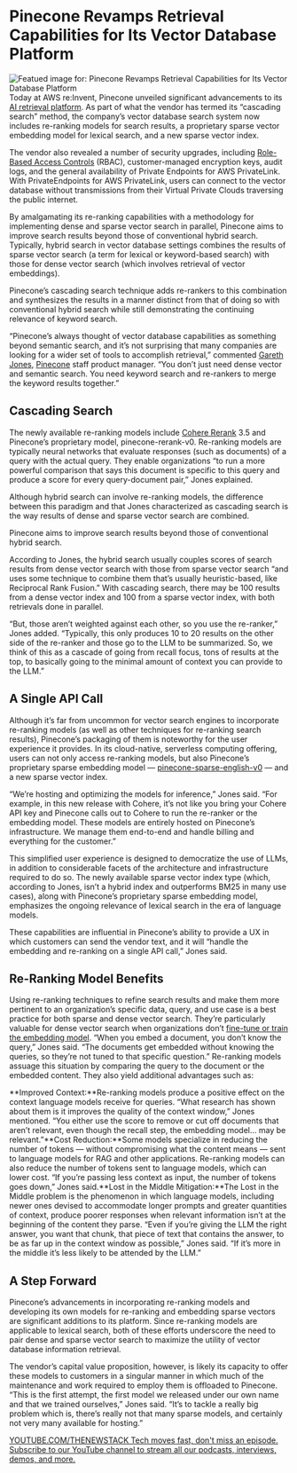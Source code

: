 # Pinecone Revamps Retrieval Capabilities for Its Vector Database Platform
![Featued image for: Pinecone Revamps Retrieval Capabilities for Its Vector Database Platform](https://cdn.thenewstack.io/media/2024/12/247ba1a3-aws-reinvent-1024x576.png)
Today at AWS re:Invent, Pinecone unveiled significant advancements to its [AI retrieval platform](https://thenewstack.io/vector-databases-are-having-a-moment-a-chat-with-pinecone/). As part of what the vendor has termed its “cascading search” method, the company’s vector database search system now includes re-ranking models for search results, a proprietary sparse vector embedding model for lexical search, and a new sparse vector index.

The vendor also revealed a number of security upgrades, including [Role-Based Access Controls](https://thenewstack.io/7-expert-strategies-for-managing-rbac-on-openshift/) (RBAC), customer-managed encryption keys, audit logs, and the general availability of Private Endpoints for AWS PrivateLink. With PrivateEndpoints for AWS PrivateLink, users can connect to the vector database without transmissions from their Virtual Private Clouds traversing the public internet.

By amalgamating its re-ranking capabilities with a methodology for implementing dense and sparse vector search in parallel, Pinecone aims to improve search results beyond those of conventional hybrid search. Typically, hybrid search in vector database settings combines the results of sparse vector search (a term for lexical or keyword-based search) with those for dense vector search (which involves retrieval of vector embeddings).

Pinecone’s cascading search technique adds re-rankers to this combination and synthesizes the results in a manner distinct from that of doing so with conventional hybrid search while still demonstrating the continuing relevance of keyword search.

“Pinecone’s always thought of vector database capabilities as something beyond semantic search, and it’s not surprising that many companies are looking for a wider set of tools to accomplish retrieval,” commented [Gareth Jones](https://www.linkedin.com/in/gareth--jones), [Pinecone](https://www.pinecone.io/) staff product manager. “You don’t just need dense vector and semantic search. You need keyword search and re-rankers to merge the keyword results together.”

## Cascading Search
The newly available re-ranking models include [Cohere Rerank](https://cohere.com/rerank) 3.5 and Pinecone’s proprietary model, pinecone-rerank-v0. Re-ranking models are typically neural networks that evaluate responses (such as documents) of a query with the actual query. They enable organizations “to run a more powerful comparison that says this document is specific to this query and produce a score for every query-document pair,” Jones explained.

Although hybrid search can involve re-ranking models, the difference between this paradigm and that Jones characterized as cascading search is the way results of dense and sparse vector search are combined.

Pinecone aims to improve search results beyond those of conventional hybrid search.

According to Jones, the hybrid search usually couples scores of search results from dense vector search with those from sparse vector search “and uses some technique to combine them that’s usually heuristic-based, like Reciprocal Rank Fusion.” With cascading search, there may be 100 results from a dense vector index and 100 from a sparse vector index, with both retrievals done in parallel.

“But, those aren’t weighted against each other, so you use the re-ranker,” Jones added. “Typically, this only produces 10 to 20 results on the other side of the re-ranker and those go to the LLM to be summarized. So, we think of this as a cascade of going from recall focus, tons of results at the top, to basically going to the minimal amount of context you can provide to the LLM.”

## A Single API Call
Although it’s far from uncommon for vector search engines to incorporate re-ranking models (as well as other techniques for re-ranking search results), Pinecone’s packaging of them is noteworthy for the user experience it provides. In its cloud-native, serverless computing offering, users can not only access re-ranking models, but also Pinecone’s proprietary sparse embedding model — [pinecone-sparse-english-v0](https://docs.pinecone.io/models/pinecone-sparse-english-v0) — and a new sparse vector index.

“We’re hosting and optimizing the models for inference,” Jones said. “For example, in this new release with Cohere, it’s not like you bring your Cohere API key and Pinecone calls out to Cohere to run the re-ranker or the embedding model. These models are entirely hosted on Pinecone’s infrastructure. We manage them end-to-end and handle billing and everything for the customer.”

This simplified user experience is designed to democratize the use of LLMs, in addition to considerable facets of the architecture and infrastructure required to do so. The newly available sparse vector index type (which, according to Jones, isn’t a hybrid index and outperforms BM25 in many use cases), along with Pinecone’s proprietary sparse embedding model, emphasizes the ongoing relevance of lexical search in the era of language models.

These capabilities are influential in Pinecone’s ability to provide a UX in which customers can send the vendor text, and it will “handle the embedding and re-ranking on a single API call,” Jones said.

## Re-Ranking Model Benefits
Using re-ranking techniques to refine search results and make them more pertinent to an organization’s specific data, query, and use case is a best practice for both sparse and dense vector search. They’re particularly valuable for dense vector search when organizations don’t [fine-tune or train the embedding model](https://thenewstack.io/the-secret-sauce-for-vector-search-training-embedding-models/). “When you embed a document, you don’t know the query,” Jones said. “The documents get embedded without knowing the queries, so they’re not tuned to that specific question.” Re-ranking models assuage this situation by comparing the query to the document or the embedded content. They also yield additional advantages such as:

**Improved Context:**Re-ranking models produce a positive effect on the context language models receive for queries. “What research has shown about them is it improves the quality of the context window,” Jones mentioned. “You either use the score to remove or cut off documents that aren’t relevant, even though the recall step, the embedding model… may be relevant.”**Cost Reduction:**Some models specialize in reducing the number of tokens — without compromising what the content means — sent to language models for RAG and other applications. Re-ranking models can also reduce the number of tokens sent to language models, which can lower cost. “If you’re passing less context as input, the number of tokens goes down,” Jones said.**Lost in the Middle Mitigation:**The Lost in the Middle problem is the phenomenon in which language models, including newer ones devised to accommodate longer prompts and greater quantities of context, produce poorer responses when relevant information isn’t at the beginning of the content they parse. “Even if you’re giving the LLM the right answer, you want that chunk, that piece of text that contains the answer, to be as far up in the context window as possible,” Jones said. “If it’s more in the middle it’s less likely to be attended by the LLM.”
## A Step Forward
Pinecone’s advancements in incorporating re-ranking models and developing its own models for re-ranking and embedding sparse vectors are significant additions to its platform. Since re-ranking models are applicable to lexical search, both of these efforts underscore the need to pair dense and sparse vector search to maximize the utility of vector database information retrieval.

The vendor’s capital value proposition, however, is likely its capacity to offer these models to customers in a singular manner in which much of the maintenance and work required to employ them is offloaded to Pinecone. “This is the first attempt, the first model we released under our own name and that we trained ourselves,” Jones said. “It’s to tackle a really big problem which is, there’s really not that many sparse models, and certainly not very many available for hosting.”

[
YOUTUBE.COM/THENEWSTACK
Tech moves fast, don't miss an episode. Subscribe to our YouTube
channel to stream all our podcasts, interviews, demos, and more.
](https://youtube.com/thenewstack?sub_confirmation=1)